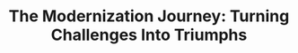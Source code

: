 ---
id: "modernization-journey"
title: "The Modernization Journey: Turning Challenges Into Triumphs"
coAuthors:
- Jackson Bruno
shortDescription: "A concise look at the wins and challenges of modernization, featuring strategic insights and real-world lessons. Learn how to enhance student engagement and get the most from technology investments, whether you’re planning or already in progress."
description: "In this insightful session, we will uncover the wins and losses of modernizing. Delve into strategic insights and real-world experiences that enhance student engagement and maximize technology investments. Learn from pitfalls and success stories to navigate your modernization journey effectively. Whether you’re planning or already underway, join us to optimize your strategy for impactful results."
featured_image: ./modernization-journey_image.jpg
featured_image_alt: "Illustration depicting the intersection of technology and higher education, featuring classical university buildings, modern skyscrapers, a digital workstation, and abstract data visualizations, symbolizing digital transformation and institutional modernization."
tags:
- ellucian-live-2025
- canheit-2025
- technology-modernization
- change-management
deliveredAt:
- title: Ellucian LIVE 2025
  date: April 6, 2025
  endDate: April 9, 2025
  location: Orlando, FL, USA
  coPresenters:
  - Jackson Bruno
  links:
  - description: Slides (PDF)
    url: https://cocobokostudios-my.sharepoint.com/:b:/p/david/EbkIcah2dfJBsTxfG4_q0AABNMsRjZ112Y9H_BM7XDa6Hg?e=eT5oSD
- title: CANHEIT 2025
  date: June 16, 2025
  endDate: June 19, 2025
  location: Regina, SK, Canada
  links:
    - description: Slides (PDF)
      url: https://cocobokostudios-my.sharepoint.com/:b:/p/david/EftE-UX7VKRKmZ_noB_g-BgB8padLZNnOk076IRtHgOVYQ?e=AAMz6i
---